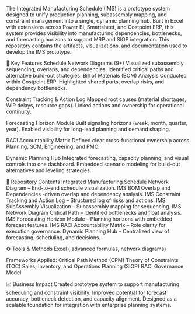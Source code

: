 The Integrated Manufacturing Schedule (IMS) is a prototype system designed to unify production planning, subassembly mapping, and constraint management into a single, dynamic planning hub. Built in Excel with extensions across Power BI, Smartsheet, and Costpoint ERP, this system provides visibility into manufacturing dependencies, bottlenecks, and forecasting horizons to support MRP and SIOP integration.
This repository contains the artifacts, visualizations, and documentation used to develop the IMS prototype.

🔑 Key Features
Schedule Network Diagrams (9+)
Visualized subassembly sequencing, overlaps, and dependencies.
Identified critical paths and alternative build-out strategies.
Bill of Materials (BOM) Analysis
Conducted within Costpoint ERP.
Highlighted shared parts, overlap risks, and dependency bottlenecks.

Constraint Tracking & Action Log
Mapped root causes (material shortages, WIP delays, resource gaps).
Linked actions and ownership for operational continuity.

Forecasting Horizon Module
Built signaling horizons (week, month, quarter, year).
Enabled visibility for long-lead planning and demand shaping.

RACI Accountability Matrix
Defined clear cross-functional ownership across Planning, SCM, Engineering, and PMO.

Dynamic Planning Hub
Integrated forecasting, capacity planning, and visual controls into one dashboard.
Embedded scenario modeling for build-out alternatives and leveling strategies.

📂 Repository Contents
Integrated Manufacturing Schedule Network Diagram – End-to-end schedule visualization.
IMS BOM Overlap and Dependencies -driven overlap and dependency analysis.
IMS Constraint Tracking and Action Log – Structured log of risks and actions.
IMS SubAssembly Visualization – Subassembly mapping for sequencing.
IMS Network Diagram Critical Path – Identified bottlenecks and float analysis.
IMS Forecasting Horizon Module – Planning horizons with embedded forecast features.
IMS RACI Accountability Matrix – Role clarity for execution governance.
Dynamic Planning Hub – Centralized view of forecasting, scheduling, and decisions.

⚙️ Tools & Methods
Excel ( advanced formulas, network diagrams)

Frameworks Applied:
Critical Path Method (CPM)
Theory of Constraints (TOC)
Sales, Inventory, and Operations Planning (SIOP)
RACI Governance Model

📈 Business Impact
Created prototype system to support manufacturing scheduling and constraint visibility.
Improved potential for forecast accuracy, bottleneck detection, and capacity alignment.
Designed as a scalable foundation for integration with enterprise planning systems.
